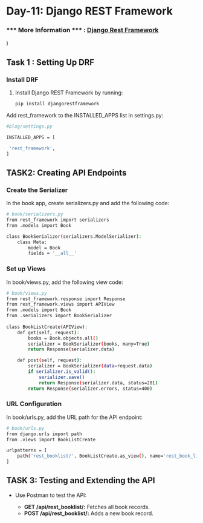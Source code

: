 # Day-11: Django REST Framework
### *** More Information *** : [Django Rest Framework](https://www.django-rest-framework.org/)
)


## Task 1 : Setting Up DRF 
### Install DRF

1. Install Django REST Framework by running:
   ```bash
   pip install djangorestframework
   ```

Add rest_framework to the INSTALLED_APPS list in settings.py:

   ```bash
#blog/settings.py

INSTALLED_APPS = [

    'rest_framework',
]
   ```

## TASK2: Creating API Endpoints

### Create the Serializer

In the book app, create serializers.py and add the following code:

```bash
# book/serializers.py
from rest_framework import serializers
from .models import Book

class BookSerializer(serializers.ModelSerializer):
    class Meta:
        model = Book
        fields = '__all__'
```


### Set up Views

In book/views.py, add the following view code:

```bash
# book/views.py
from rest_framework.response import Response
from rest_framework.views import APIView
from .models import Book
from .serializers import BookSerializer 
 
class BookListCreate(APIView):
    def get(self, request):
        books = Book.objects.all()
        serializer = BookSerializer(books, many=True)
        return Response(serializer.data)

    def post(self, request):
        serializer = BookSerializer(data=request.data)
        if serializer.is_valid():
            serializer.save()
            return Response(serializer.data, status=201)
        return Response(serializer.errors, status=400)
```
### URL Configuration

In book/urls.py, add the URL path for the API endpoint:

```bash
# book/urls.py
from django.urls import path
from .views import BookListCreate

urlpatterns = [
    path('rest_booklist/', BookListCreate.as_view(), name='rest_book_list'),
]
```
## TASK 3: Testing and Extending the API
- Use Postman to test the API:

  - **GET /api/rest_booklist/:** Fetches all book records.
  - **POST /api/rest_booklist/:** Adds a new book record.

